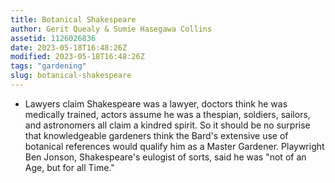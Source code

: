 ```yaml
---
title: Botanical Shakespeare
author: Gerit Quealy & Sumie Hasegawa Collins
assetid: 1126026836
date: 2023-05-18T16:48:26Z
modified: 2023-05-18T16:48:26Z
tags: "gardening"
slug: botanical-shakespeare
---
```


*  Lawyers claim Shakespeare was a lawyer, doctors think he was medically trained, actors assume he was a thespian, soldiers, sailors, and astronomers all claim a kindred spirit. So it should be no surprise that knowledgeable gardeners think the Bard's extensive use of botanical references would qualify him as a Master Gardener.
   Playwright Ben Jonson, Shakespeare's eulogist of sorts, said he was "not of an Age, but for all Time."

